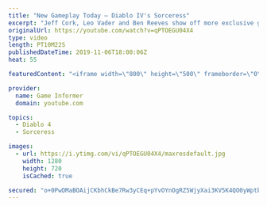 ```yaml
---
title: "New Gameplay Today – Diablo IV's Sorceress"
excerpt: "Jeff Cork, Leo Vader and Ben Reeves show off more exclusive gameplay of Diablo IV, which can be viewed without commentary at ..."
originalUrl: https://youtube.com/watch?v=qPTOEGU04X4
type: video
length: PT10M22S
publishedDateTime: 2019-11-06T18:00:06Z
heat: 55

featuredContent: "<iframe width=\"800\" height=\"500\" frameborder=\"0\" src=\"https://www.youtube.com/embed/qPTOEGU04X4\" allow=\"accelerometer; autoplay; encrypted-media; gyroscope; picture-in-picture\" allowfullscreen></iframe>"

provider:
  name: Game Informer
  domain: youtube.com

topics:
  - Diablo 4
  - Sorceress

images:
  - url: https://i.ytimg.com/vi/qPTOEGU04X4/maxresdefault.jpg
    width: 1280
    height: 720
    isCached: true

secured: "o+0PwDMaBOAijCKbhCkBe7Rw3yCEq+pYvOYnOgRZ5WjyXai3KV5K4QO0yWptb9omuHNBGuNycDOpZ59FnXCd0H5DeIbijq3wYzndwDAmAp6VID0if0Dk30UWeFHhSeYMmjQ3D+0oJbSRKsUSweDtvv+UlHw+lfE2+Z85e4JrMMoJ3xVuaIL/MFyfyU4L4KQYrsD4sVV+bi4TGbH06qQgXo4DZK11FHAwSKnTBkwDggXby4Tb7kDOGFWc4paWNH3p84667G1zzD9OmKNoBg/8cbQCPuNrBj3R7Ej0WUjT5wYqWxvzpGwvkOFoWvnIoDM36yxftBFonzc3Yh9LDr8YKrvE7YKjBAhr6/TfKNfPzViv+kkUCVPuSTmzeeQkmeYJ7XGUOxTUdjWbwAkniUlsjqD9uFt/6h7+fJfkNAN9pQ/vXXsvTB+Tdc/lQqxQ2mzW;VcDlUkA0RiDSxTt9FSbiUQ=="
---
```



